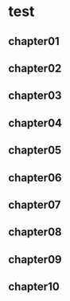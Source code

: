 # test

## chapter01

## chapter02

## chapter03

## chapter04

## chapter05

## chapter06

## chapter07

## chapter08

## chapter09

## chapter10